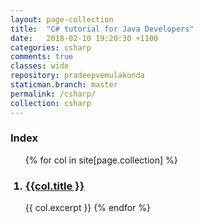```yaml
---
layout: page-collection
title:  "C# tutorial for Java Developers"
date:   2018-02-10 19:20:30 +1100
categories: csharp
comments: true
classes: wide
repository: pradeepvemulakonda
staticman.branch: master
permalink: /csharp/
collection: csharp
---
```

### Index

<div class="collection">
  <ol>
    {% for col in site[page.collection] %}
        <h3>
          <li><a href="{{ col.url }}">{{col.title }}</a></li>
        </h3>  
        {{ col.excerpt }}
    {% endfor %}
  </ol>    
</div>
